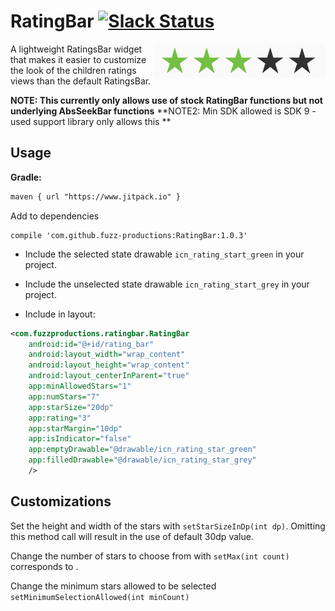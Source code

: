RatingBar [![Slack Status](https://fuzz-opensource.herokuapp.com/badge.svg)](https://fuzz-opensource.herokuapp.com/)
=========================

<img src="art/demo.png" width="275" align="right"/>

A lightweight RatingsBar widget that makes it easier to customize the look of the children ratings views than the default RatingsBar.

**NOTE: This currently only allows use of stock RatingBar functions but not underlying AbsSeekBar functions**
**NOTE2: Min SDK allowed is SDK 9 - used support library only allows this **

Usage
-----
**Gradle:**

```xml
maven { url "https://www.jitpack.io" }
```
Add to dependencies
```
compile 'com.github.fuzz-productions:RatingBar:1.0.3'
```

- Include the selected state drawable `icn_rating_start_green` in your project.
- Include the unselected state drawable `icn_rating_start_grey` in your project.

- Include in layout:

```xml
<com.fuzzproductions.ratingbar.RatingBar
    android:id="@+id/rating_bar"
    android:layout_width="wrap_content"
    android:layout_height="wrap_content"
    android:layout_centerInParent="true"
    app:minAllowedStars="1"
    app:numStars="7"
    app:starSize="20dp"
    app:rating="3"
    app:starMargin="10dp"
    app:isIndicator="false"
    app:emptyDrawable="@drawable/icn_rating_star_green"
    app:filledDrawable="@drawable/icn_rating_star_grey"
    />
```

Customizations
--------------

Set the height and width of the stars with `setStarSizeInDp(int dp)`. Omitting this method call will result in the use of
default 30dp value.

Change the number of stars to choose from with `setMax(int count)` corresponds to .

Change the minimum stars allowed to be selected `setMinimumSelectionAllowed(int minCount)`
